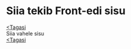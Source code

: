 # Siia tekib Front-edi sisu

[<Tagasi](../../README.md)  
Siia vahele sisu  
[<Tagasi](../../README.md)
